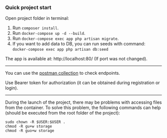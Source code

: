 ### Quick project start
Open project folder in terminal:
1. Run `composer install`.
2. Run `docker-compose up -d --build`. 
3. Run `docker-compose exec app php artisan migrate`.
4. If you want to add data to DB, you can run seeds with command: `docker-compose exec app php artisan db:seed`

The app is available at: http://localhost:80/ (If port was not changed).

-----

You can use the [postman collection](Guestbook.postman_collection.json) to check endpoints.

Use Bearer token for authorization (it can be obtained during registration or login).

-----

During the launch of the project, there may be problems with accessing files from the container.
To solve this problem, the following commands can help (should be executed from the root folder of the project):

```
sudo chown -R $USER:$USER .
chmod -R gu+w storage
chmod -R guo+w storage
```

